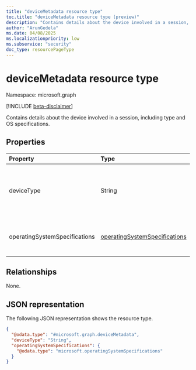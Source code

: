 ```yaml
---
title: "deviceMetadata resource type"
toc.title: "deviceMetadata resource type (preview)"
description: "Contains details about the device involved in a session, including type and OS specifications."
author: "ArunGedela"
ms.date: 04/08/2025
ms.localizationpriority: low
ms.subservice: "security"
doc_type: resourcePageType
---
```


# deviceMetadata resource type

Namespace: microsoft.graph

[!INCLUDE [beta-disclaimer](../../includes/beta-disclaimer.md)]

Contains details about the device involved in a session, including type and OS specifications.

## Properties

| Property                    | Type                                                                                                               | Description                                       |
| :-------------------------- | :----------------------------------------------------------------------------------------------------------------- | :------------------------------------------------ |
| deviceType                  | String                                                                                                             | The general type of the device (for example, "Managed", "Unmanaged", "Unknown"). |
| operatingSystemSpecifications | [operatingSystemSpecifications](../resources/operatingsystemspecifications.md) | Details about the operating system platform and version. |

## Relationships

None.

## JSON representation

The following JSON representation shows the resource type.
<!-- {
  "blockType": "resource",
  "@odata.type": "microsoft.graph.deviceMetadata",
  "openType": false
}-->
``` json
{
  "@odata.type": "#microsoft.graph.deviceMetadata",
  "deviceType": "String",
  "operatingSystemSpecifications": {
    "@odata.type": "microsoft.operatingSystemSpecifications"
  }
}
```
